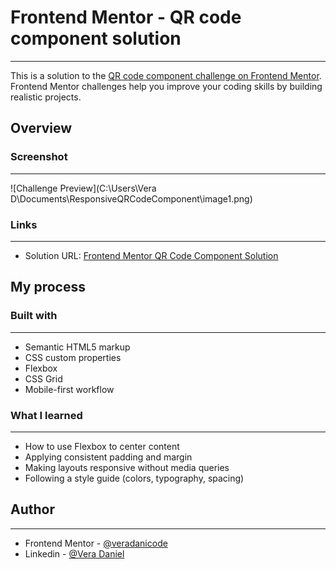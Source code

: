 # Frontend Mentor - QR code component solution
----------------------------------------------------------------------------------------------------------------------------------
This is a solution to the [QR code component challenge on Frontend Mentor](https://www.frontendmentor.io/challenges/qr-code-component-iux_sIO_H). Frontend Mentor challenges help you improve your coding skills by building realistic projects.

## Overview

### Screenshot
----------------------------------------------------------------------------------------------------------------------------------
![Challenge Preview](C:\Users\Vera D\Documents\ResponsiveQRCodeComponent\image1.png)

### Links
----------------------------------------------------------------------------------------------------------------------------------
- Solution URL: [Frontend Mentor QR Code Component Solution](https://www.frontendmentor.io/solutions/my-qr-code-solution)

## My process

### Built with
----------------------------------------------------------------------------------------------------------------------------------
- Semantic HTML5 markup
- CSS custom properties
- Flexbox
- CSS Grid
- Mobile-first workflow

### What I learned
----------------------------------------------------------------------------------------------------------------------------------
- How to use Flexbox to center content
- Applying consistent padding and margin
- Making layouts responsive without media queries
- Following a style guide (colors, typography, spacing)

## Author
----------------------------------------------------------------------------------------------------------------------------------
- Frontend Mentor - [@veradanicode](https://www.frontendmentor.io/profile/veradanicode)
- Linkedin - [@Vera Daniel](www.linkedin.com/in/vera-daniel-4a6942299)

